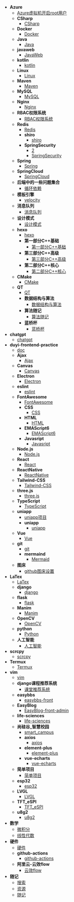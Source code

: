 - **Azure**
  - [Azure虚拟机开启root用户](Azure/Azure虚拟机开启root用户.md)
  - **CSharp**
    - [CSharp](backend/CSharp/CSharp.md)
  - **Docker**
    - [Docker](backend/Docker/Docker.md)
  - **Java**
    - [Java](backend/Java/Java.md)
  - **javaweb**
    - [JavaWeb](backend/javaweb/JavaWeb.md)
  - **kotlin**
    - [kotlin](backend/kotlin/kotlin.md)
  - **Linux**
    - [Linux](backend/Linux/Linux.md)
  - **Maven**
    - [Maven](backend/Maven/Maven.md)
  - **MySQL**
    - [MySQL](backend/MySQL/MySQL.md)
  - **Nginx**
    - [Nginx](backend/Nginx/Nginx.md)
  - **RBAC权限系统**
    - [RBAC权限系统](backend/RBAC权限系统/RBAC权限系统.md)
  - **Redis**
    - [Redis](backend/Redis/Redis.md)
    - **shiro**
      - [shiro](backend/Security/shiro/shiro.md)
    - **SpringSecurity**
      - [2](backend/Security/SpringSecurity/2.md)
      - [SpringSecurity](backend/Security/SpringSecurity/SpringSecurity.md)
  - **Spring**
    - [Spring](backend/Spring/Spring.md)
  - **SpringCloud**
    - [SpringCloud](backend/SpringCloud/SpringCloud.md)
  - **后端中的一些问题集合**
    - [循环依赖](backend/后端中的一些问题集合/循环依赖.md)
  - **模板引擎**
    - [velocity](backend/模板引擎/velocity.md)
  - **消息队列**
    - [消息队列](backend/消息队列/消息队列.md)
  - **设计模式**
    - [设计模式](backend/设计模式/设计模式.md)
  - **hexo**
    - [hexo](blog/hexo/hexo.md)
    - **第一部分C++基础**
      - [第一部分C++基础](C++/C++/第一部分C++基础/第一部分C++基础.md)
    - **第三部分C++高级**
      - [第三部分C++高级](C++/C++/第三部分C++高级/第三部分C++高级.md)
    - **第二部分C++核心**
      - [第二部分C++核心](C++/C++/第二部分C++核心/第二部分C++核心.md)
  - **CMake**
    - [CMake](C++/CMake/CMake.md)
  - **QT**
    - [QT](C++/QT/QT.md)
    - **数据结构与算法**
      - [数据结构与算法](C++/数据结构与算法/数据结构与算法/数据结构与算法.md)
    - **算法随记**
      - [算法随记](C++/数据结构与算法/算法随记/算法随记.md)
    - **蓝桥杯**
      - [蓝桥杯](C++/数据结构与算法/蓝桥杯/蓝桥杯.md)
- **chatgpt**
  - [chatgpt](chatgpt/chatgpt.md)
- **duyi-frontend-practice**
  - [doc](duyi-frontend-practice/doc.md)
  - **Ajax**
    - [Ajax](frontend/Ajax/Ajax.md)
  - **Canvas**
    - [Canvas](frontend/Canvas/Canvas.md)
  - **Electron**
    - [Electron](frontend/Electron/Electron.md)
  - **eslint**
    - [eslint](frontend/eslint/eslint.md)
  - **FontAwesome**
    - [FontAwesome](frontend/FontAwesome/FontAwesome.md)
    - **CSS**
      - [CSS](frontend/HTML&CSS/CSS/CSS.md)
    - **HTML**
      - [HTML](frontend/HTML&CSS/HTML/HTML.md)
    - **EMAScript6**
      - [EMAScript6](frontend/Javascript/EMAScript6/EMAScript6.md)
    - **Javasript**
      - [Javasript](frontend/Javascript/Javasript/Javasript.md)
  - **Node.js**
    - [Node.js](frontend/Node.js/Node.js.md)
  - **React**
    - [React](frontend/React/React.md)
  - **ReactNative**
    - [ReactNative](frontend/ReactNative/ReactNative.md)
  - **Tailwind-CSS**
    - [Tailwind-CSS](frontend/Tailwind-CSS/Tailwind-CSS.md)
  - **three.js**
    - [three.js](frontend/three.js/three.js.md)
  - **TypeScript**
    - [TypeScript](frontend/TypeScript/TypeScript.md)
  - **uniapp**
    - [uniapp项目](frontend/uniapp/uniapp项目.md)
    - **uniapp**
      - [uniapp](frontend/uniapp/uniapp/uniapp.md)
  - **Vue**
    - [Vue](frontend/Vue/Vue.md)
  - **git**
    - [git](github/git/git.md)
    - **mermaind**
      - [Mermaid](github/markdown/mermaind/Mermaid.md)
  - **图床**
    - [github图床设置](github/图床/github图床设置.md)
- **LaTex**
  - [LaTex](LaTex/LaTex.md)
  - **django**
    - [django](python/django/django.md)
  - **flask**
    - [flask](python/flask/flask.md)
  - **Manim**
    - [Manim](python/Manim/Manim.md)
  - **OpenCV**
    - [OpenCV](python/OpenCV/OpenCV.md)
  - **python**
    - [Python](python/python/Python.md)
  - **人工智能**
    - [人工智能](python/人工智能/人工智能.md)
- **scrcpy**
  - [scrcpy](scrcpy/scrcpy.md)
- **Termux**
  - [Termux](Termux/Termux.md)
- **vim**
  - [vim](vim/vim.md)
  - **django课程推荐系统**
    - [课堂推荐系统](Vue-SpringBoot项目/django课程推荐系统/课堂推荐系统.md)
  - **easybbs**
    - [easybbs-front](Vue-SpringBoot项目/easybbs/easybbs-front.md)
  - **EasyBlog**
    - [EasyBlog-front-admin](Vue-SpringBoot项目/EasyBlog/EasyBlog-front-admin.md)
  - **life-sciences**
    - [life-sciences](Vue-SpringBoot项目/life-sciences/life-sciences.md)
  - **尚硅谷_智慧校园**
    - [smart_campus](Vue-SpringBoot项目/尚硅谷_智慧校园/smart_campus.md)
    - **axios**
      - [axios](Vue-SpringBoot项目/常用的vue库/axios/axios.md)
    - **element-plus**
      - [element-plus](Vue-SpringBoot项目/常用的vue库/element-plus/element-plus.md)
    - **vue-echarts**
      - [vue-echarts](Vue-SpringBoot项目/常用的vue库/vue-echarts/vue-echarts.md)
  - **简单项目**
    - [简单项目](Vue-SpringBoot项目/简单项目/简单项目.md)
  - **esp32**
    - [esp32](嵌入式/esp32/esp32.md)
  - **LVGL**
    - [LVGL](嵌入式/LVGL/LVGL.md)
  - **TFT_eSPI**
    - [TFT_eSPI](嵌入式/TFT_eSPI/TFT_eSPI.md)
  - **u8g2**
    - [u8g2](嵌入式/u8g2/u8g2.md)
- **数学**
  - [微积分](数学/微积分.md)
  - [线性代数](数学/线性代数.md)
- **硬件**
  - [硬件](硬件/硬件.md)
  - **github-actions**
    - [github-actions](自动化部署/github-actions/github-actions.md)
  - **阿里云-云效flow**
    - [云效flow](自动化部署/阿里云-云效flow/云效flow.md)
- **随记**
  - [搜索](随记/搜索.md)
  - [资源](随记/资源.md)
  - [随记](随记/随记.md)
